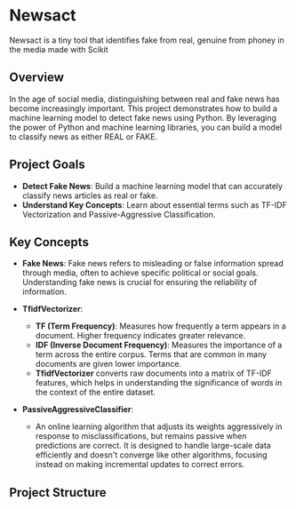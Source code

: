 # Newsact
Newsact is a tiny tool that identifies fake from real, genuine from phoney in the media made with Scikit

## Overview

In the age of social media, distinguishing between real and fake news has become increasingly important. This project demonstrates how to build a machine learning model to detect fake news using Python. By leveraging the power of Python and machine learning libraries, you can build a model to classify news as either REAL or FAKE.

## Project Goals

- **Detect Fake News**: Build a machine learning model that can accurately classify news articles as real or fake.
- **Understand Key Concepts**: Learn about essential terms such as TF-IDF Vectorization and Passive-Aggressive Classification.

## Key Concepts

- **Fake News**: Fake news refers to misleading or false information spread through media, often to achieve specific political or social goals. Understanding fake news is crucial for ensuring the reliability of information.
  
- **TfidfVectorizer**: 
  - **TF (Term Frequency)**: Measures how frequently a term appears in a document. Higher frequency indicates greater relevance.
  - **IDF (Inverse Document Frequency)**: Measures the importance of a term across the entire corpus. Terms that are common in many documents are given lower importance.
  - **TfidfVectorizer** converts raw documents into a matrix of TF-IDF features, which helps in understanding the significance of words in the context of the entire dataset.

- **PassiveAggressiveClassifier**:
  - An online learning algorithm that adjusts its weights aggressively in response to misclassifications, but remains passive when predictions are correct. It is designed to handle large-scale data efficiently and doesn't converge like other algorithms, focusing instead on making incremental updates to correct errors.

## Project Structure


